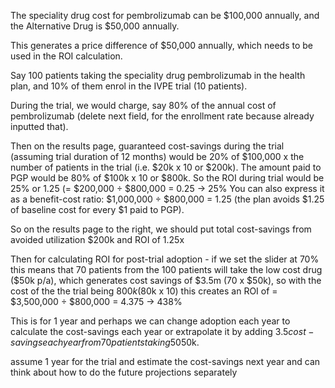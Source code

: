 The speciality drug cost for pembrolizumab can be $100,000 annually, and the Alternative Drug is $50,000 annually. 

This generates a price difference of $50,000 annually, which needs to be used in the ROI calculation. 

Say 100 patients taking the speciality drug pembrolizumab in the health plan, and 10% of them enrol in the IVPE trial (10 patients). 

During the trial, we would charge, say 80% of the annual cost of pembrolizumab (delete next field, for the enrollment rate because already inputted that). 

Then on the results page, guaranteed cost-savings during the trial (assuming trial duration of 12 months) would be 20% of $100,000 x the number of patients in the trial (i.e. $20k x 10 or $200k). The amount paid to PGP would be 80% of $100k x 10 or $800k. So the ROI during trial would be 25% or 1.25 (= $200,000 ÷ $800,000 = 0.25 → 25% You can also express it as a benefit-cost ratio: $1,000,000 ÷ $800,000 = 1.25 (the plan avoids $1.25 of baseline cost for every $1 paid to PGP).

So on the results page to the right, we should put total cost-savings from avoided utilization $200k and ROI of 1.25x

Then for calculating ROI for post-trial adoption - if we set the slider at 70% this means that 70 patients from the 100 patients will take the low cost drug ($50k p/a), which generates cost savings of $3.5m (70 x $50k), so with the cost of the the trial being $800k ($80k x 10) this creates an ROI of 
= $3,500,000 ÷ $800,000
= 4.375 → 438%

This is for 1 year and perhaps we can change adoption each year to calculate the cost-savings each year or extrapolate it by adding $3.5 cost-savings each year from 70 patients taking 50% dose and savings $50k.

assume 1 year for the trial and estimate the cost-savings next year and can think about how to do the future projections separately